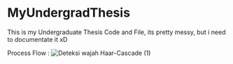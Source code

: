 # MyUndergradThesis
This is my Undergraduate Thesis Code and File, its pretty messy, but i need to documentate it xD

Process Flow : 
![Deteksi wajah Haar-Cascade (1)](https://github.com/user-attachments/assets/22dd008d-2394-468b-83d1-b00768e329fd)

